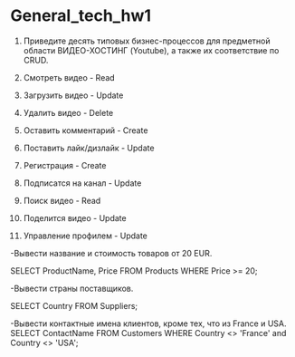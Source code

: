 # General_tech_hw1

1. Приведите десять типовых бизнес-процессов для предметной области ВИДЕО-ХОСТИНГ (Youtube), а также их соответствие по CRUD.

1. Смотреть видео - Read
2. Загрузить видео - Update
3. Удалить видео - Delete
4. Оставить комментарий - Create
5. Поставить лайк/дизлайк - Update
6. Регистрация - Create 
7. Подписатся на канал - Update
8. Поиск видео - Read
9. Поделится видео - Update
10. Управление профилем - Update

-Вывести название и стоимость товаров от 20 EUR.

SELECT ProductName,
       Price
FROM Products
WHERE Price >= 20;

-Вывести страны поставщиков.

SELECT Country
FROM Suppliers;

-Вывести контактные имена клиентов, кроме тех, что из France и USA.
SELECT ContactName
FROM Customers
WHERE Country <> 'France' and Country <> 'USA';
